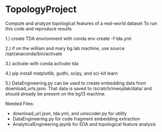 # TopologyProject
Compute and analyze topological features of a real-world dataset
 To run this code and reproduce results
 
 1.) create TDA envrionment with conda env create -f tda.yml
 
 2.) if on the william and mary bg lab machine, use source /opt/anaconda/bin/activate
 
 3.) activate with conda activate tda
 
 4.) pip install matplotlib, gudhi, scipy, and sci-kit learn
 
 5.) DataEngineering.py can be used to create embedding data from download_urls.json. That data is saved to /scratch/mwojdak/data/ and should already be present on the bg13 machine.

 Needed Files:
 - download_url.json, tda.yml, and unixcoder.py for utility
 - DataEngineering.py for code fragment embedding extraction
 - AnalyticalEngineering.ipynb for EDA and topological feature analysis

